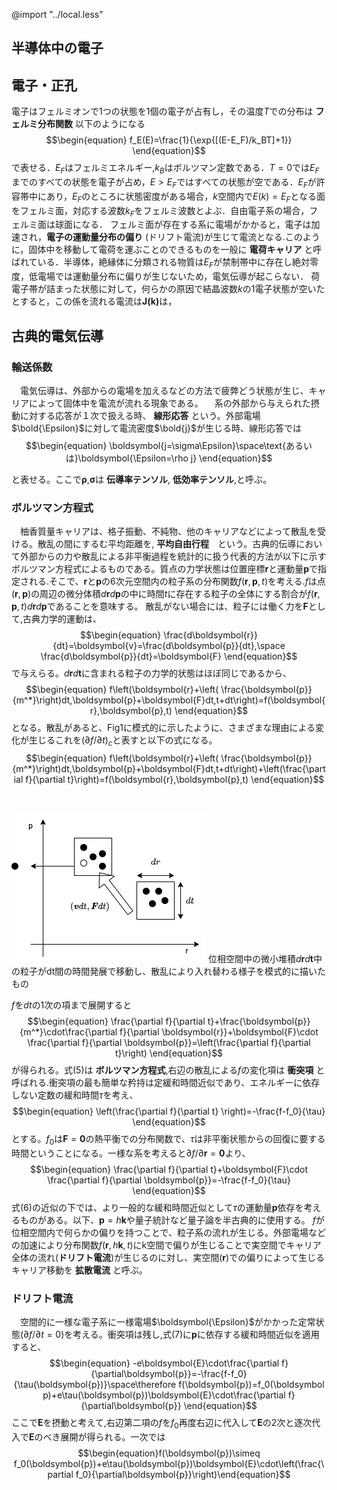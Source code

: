 @import "../local.less"

## 半導体中の電子

## 電子・正孔
 電子はフェルミオンで1つの状態を1個の電子が占有し，その温度$T$での分布は __フェルミ分布関数__ 以下のようになる
$$\begin{equation}
  f_E(E)=\frac{1}{\exp{[(E-E_F)/k_BT]+1}}
\end{equation}$$
で表せる．$E_F$はフェルミエネルギー,$k_B$はボルツマン定数である．$T=0$では$E_F$までのすべての状態を電子が占め，$E>E_F$ではすべての状態が空である．$E_F$が許容帯中にあり，$E_F$のところに状態密度がある場合，$k$空間内で$E(k)=E_F$となる面をフェルミ面，対応する波数$k_F$をフェルミ波数とよぶ．自由電子系の場合，フェルミ面は球面になる．
フェルミ面が存在する系に電場がかかると，電子は加速され，__電子の運動量分布の偏り__ (ドリフト電流)が生じて電流となる.このように，固体中を移動して電荷を運ぶことのできるものを一般に __電荷キャリア__ と呼ばれている．半導体，絶縁体に分類される物質は$E_F$が禁制帯中に存在し絶対零度，低電場では運動量分布に偏りが生じないため，電気伝導が起こらない．
 荷電子帯が詰まった状態に対して，何らかの原因で結晶波数$k$の1電子状態が空いたとすると，この係を流れる電流は$\boldsymbol{J(k)}$は，

## 古典的電気伝導
### 輸送係数
　電気伝導は、外部からの電場を加えるなどの方法で疲弊どう状態が生じ、キャリアによって固体中を電流が流れる現象である。
　系の外部から与えられた摂動に対する応答が１次で扱える時、 __線形応答__ という。外部電場$\bold{\Epsilon}$に対して電流密度$\bold{j}$が生じる時、線形応答では
$$\begin{equation}
\boldsymbol{j=\sigma\Epsilon}\space\text{あるいは}\boldsymbol{\Epsilon=\rho j}
  \end{equation}$$

と表せる。ここで$\boldsymbol{\rho}$,$\boldsymbol{\sigma}$は __伝導率テンソル__, __低効率テンソル__,と呼ぶ。

### ボルツマン方程式
　柚香質量キャリアは、格子振動、不純物、他のキャリアなどによって散乱を受ける。散乱の間にするむ平均距離を, __平均自由行程__　という。古典的伝導において外部からの力や散乱による非平衡過程を統計的に扱う代表的方法が以下に示すボルツマン方程式によるものである。質点の力学状態は位置座標$\boldsymbol{r}$と運動量$\boldsymbol{p}$で指定される.そこで、$\boldsymbol{r}$と$\boldsymbol{p}$の6次元空間内の粒子系の分布関数$f(\boldsymbol{r},\boldsymbol{p},t)$を考える.$f$は点$(\boldsymbol{r},\boldsymbol{p})$の周辺の微分体積$d\boldsymbol{r}d\boldsymbol{p}$の中に時間$t$に存在する粒子の全体にする割合が$f(\boldsymbol{r},\boldsymbol{p},t)d\boldsymbol{r}d\boldsymbol{p}$であることを意味する。
 散乱がない場合には、粒子には働く力を$\boldsymbol{F}$として,古典力学的運動は、
 $$\begin{equation}   
 \frac{d\boldsymbol{r}}{dt}=\boldsymbol{v}=\frac{d\boldsymbol{p}}{dt},\space \frac{d\boldsymbol{p}}{dt}=\boldsymbol{F}
 \end{equation}$$
で与えらる。$d\boldsymbol{r}d\boldsymbol{t}$に含まれる粒子の力学的状態はほぼ同じであるから、
$$\begin{equation}
f\left(\boldsymbol{r}+\left( \frac{\boldsymbol{p}}{m^*}\right)dt,\boldsymbol{p}+\boldsymbol{F}dt,t+dt\right)=f(\boldsymbol{r},\boldsymbol{p},t)
\end{equation}$$
となる。散乱があると、Fig1に模式的に示したように、さまざまな理由による変化が生じるこれを$(\partial f/\partial t)_c$と表すと以下の式になる。
$$\begin{equation}
f\left(\boldsymbol{r}+\left( \frac{\boldsymbol{p}}{m^*}\right)dt,\boldsymbol{p}+\boldsymbol{F}dt,t+dt\right)+\left(\frac{\partial f}{\partial t}\right)=f(\boldsymbol{r},\boldsymbol{p},t)
\end{equation}$$

　<div class="image">
  <img src="./Fig1.png">
  <span>位相空間中の微小堆積$d\boldsymbol{r}d\boldsymbol{t}$中の粒子がdt間の時間発展で移動し、散乱により入れ替わる様子を模式的に描いたもの</span>
</div>

$f$を$dt$の1次の項まで展開すると
$$\begin{equation}
\frac{\partial f}{\partial t}+\frac{\boldsymbol{p}}{m^*}\cdot\frac{\partial f}{\partial \boldsymbol{r}}+\boldsymbol{F}\cdot \frac{\partial f}{\partial \boldsymbol{p}}=\left(\frac{\partial f}{\partial t}\right)
\end{equation}$$
が得られる。式(5)は __ボルツマン方程式__,右辺の散乱による$f$の変化項は __衝突項__ と呼ばれる.衝突項の最も簡単な矜持は定緩和時間近似であり、エネルギーに依存しない定数の緩和時間$\tau$を考え、
$$\begin{equation}
  \left(\frac{\partial f}{\partial t} \right)=-\frac{f-f_0}{\tau}
\end{equation}$$
とする。$f_0$は$\boldsymbol{F}=\boldsymbol{0}$の熱平衡での分布関数で、$\tau$は非平衡状態からの回復に要する時間ということになる。一様な系を考えると$\partial f/\partial\boldsymbol{r}=\boldsymbol{0}$より、
$$\begin{equation}
\frac{\partial f}{\partial t}+\boldsymbol{F}\cdot \frac{\partial f}{\partial \boldsymbol{p}}=-\frac{f-f_0}{\tau}
\end{equation}$$
式(6)の近似の下では、より一般的な緩和時間近似として$\tau$の運動量$\boldsymbol{p}$依存を考えるものがある。以下、$\boldsymbol{p}=h\boldsymbol{k}$や量子統計など量子論を半古典的に使用する。
$f$が位相空間内で何らかの偏りを持つことで、粒子系の流れが生じる。外部電場などの加速により分布関数$f(\boldsymbol{r},h\boldsymbol{k},t)$にk空間で偏りが生じることで実空間でキャリア全体の流れ(__ドリフト電流__)が生じるのに対し、実空間($\boldsymbol{r}$)での偏りによって生じるキャリア移動を __拡散電流__ と呼ぶ。

### ドリフト電流
　空間的に一様な電子系に一様電場$\boldsymbol{\Epsilon}$がかかった定常状態($\partial f/\partial t=0$)を考える。衝突項は残し,式(7)に$\boldsymbol{p}$に依存する緩和時間近似を適用すると、
$$\begin{equation}
  -e\boldsymbol{E}\cdot\frac{\partial f}{\partial\boldsymbol{p}}=-\frac{f-f_0}{\tau(\boldsymbol{p})}\space\therefore f(\boldsymbol{p})=f_0(\boldsymbol p)+e\tau(\boldsymbol{p})\boldsymbol{E}\cdot\frac{\partial f}{\partial\boldsymbol{p}}
\end{equation}$$
ここで$\boldsymbol{E}$を摂動と考えて,右辺第二項の$f$を$f_0$再度右辺に代入して$\boldsymbol{E}$の2次と逐次代入で$\boldsymbol{E}$のべき展開が得られる。一次では
$$\begin{equation}f(\boldsymbol{p})\simeq f_0(\boldsymbol{p})+e\tau(\boldsymbol{p})\boldsymbol{E}\cdot\left(\frac{\partial f_0}{\partial\boldsymbol{p}}\right)\end{equation}$$
